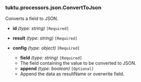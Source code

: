 ### tuktu.processors.json.ConvertToJson
Converts a field to JSON.

  * **id** *(type: string)* `[Required]`

  * **result** *(type: string)* `[Required]`

  * **config** *(type: object)* `[Required]`

    * **field** *(type: string)* `[Required]`
    - The field containing the value to be converted to JSON.
 
    * **append** *(type: boolean)* `[Optional]`
    - Append the data as resultName or overwrite field.
 
